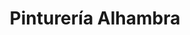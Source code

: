 ---
title: "Pinturería Alhambra"
url: /ciudad-autonoma-de-buenos-aires/pintureria-alhambra/
shop: pintura
---